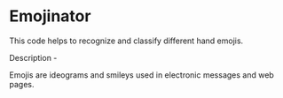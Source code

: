 # Emojinator
This code helps to recognize and classify different hand emojis.

Description -

Emojis are ideograms and smileys used in electronic messages and web pages. 
